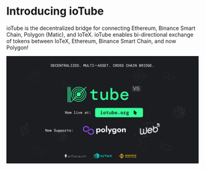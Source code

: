 # Introducing ioTube

ioTube is the decentralized bridge for connecting Ethereum, Binance Smart Chain, Polygon (Matic), and IoTeX. ioTube enables bi-directional exchange of tokens between IoTeX, Ethereum, Binance Smart Chain, and now Polygon!

![](/assets/image.png)
